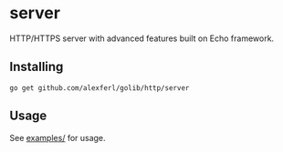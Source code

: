 # server
HTTP/HTTPS server with advanced features built on Echo framework.

## Installing

```shell
go get github.com/alexferl/golib/http/server
```

## Usage
See [examples/](examples/) for usage.
